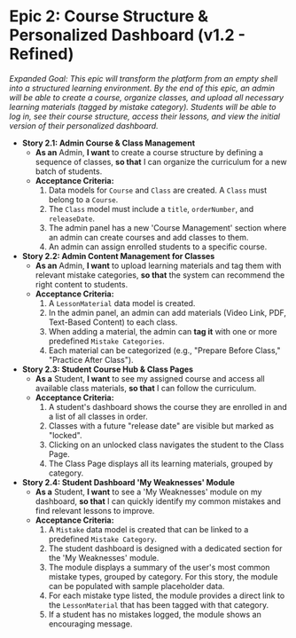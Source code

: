 # Epic 2: Course Structure & Personalized Dashboard (v1.2 - Refined)
*Expanded Goal: This epic will transform the platform from an empty shell into a structured learning environment. By the end of this epic, an admin will be able to create a course, organize classes, and upload all necessary learning materials (tagged by mistake category). Students will be able to log in, see their course structure, access their lessons, and view the initial version of their personalized dashboard.*

* **Story 2.1: Admin Course & Class Management**
    * **As an** Admin, **I want** to create a course structure by defining a sequence of classes, **so that** I can organize the curriculum for a new batch of students.
    * **Acceptance Criteria:**
        1.  Data models for `Course` and `Class` are created. A `Class` must belong to a `Course`.
        2.  The `Class` model must include a `title`, `orderNumber`, and `releaseDate`.
        3.  The admin panel has a new 'Course Management' section where an admin can create courses and add classes to them.
        4.  An admin can assign enrolled students to a specific course.
* **Story 2.2: Admin Content Management for Classes**
    * **As an** Admin, **I want** to upload learning materials and tag them with relevant mistake categories, **so that** the system can recommend the right content to students.
    * **Acceptance Criteria:**
        1.  A `LessonMaterial` data model is created.
        2.  In the admin panel, an admin can add materials (Video Link, PDF, Text-Based Content) to each class.
        3.  When adding a material, the admin can **tag it** with one or more predefined `Mistake Categories`.
        4.  Each material can be categorized (e.g., "Prepare Before Class," "Practice After Class").
* **Story 2.3: Student Course Hub & Class Pages**
    * **As a** Student, **I want** to see my assigned course and access all available class materials, **so that** I can follow the curriculum.
    * **Acceptance Criteria:**
        1.  A student's dashboard shows the course they are enrolled in and a list of all classes in order.
        2.  Classes with a future "release date" are visible but marked as "locked".
        3.  Clicking on an unlocked class navigates the student to the Class Page.
        4.  The Class Page displays all its learning materials, grouped by category.
* **Story 2.4: Student Dashboard 'My Weaknesses' Module**
    * **As a** Student, **I want** to see a 'My Weaknesses' module on my dashboard, **so that** I can quickly identify my common mistakes and find relevant lessons to improve.
    * **Acceptance Criteria:**
        1.  A `Mistake` data model is created that can be linked to a predefined `Mistake Category`.
        2.  The student dashboard is designed with a dedicated section for the 'My Weaknesses' module.
        3.  The module displays a summary of the user's most common mistake types, grouped by category. For this story, the module can be populated with sample placeholder data.
        4.  For each mistake type listed, the module provides a direct link to the `LessonMaterial` that has been tagged with that category.
        5.  If a student has no mistakes logged, the module shows an encouraging message.